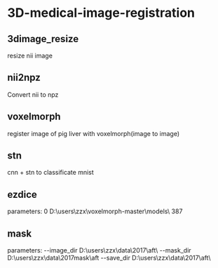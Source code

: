 # 3D-medical-image-registration
## 3dimage_resize
resize nii image
## nii2npz 
Convert nii to npz
## voxelmorph
register image of pig liver with voxelmorph(image to image)
## stn
cnn + stn to classificate mnist
## ezdice
parameters:
0 D:\users\zzx\voxelmorph-master\models\ 387
## mask
parameters:
--image_dir D:\users\zzx\data\2017\aft\ --mask_dir D:\users\zzx\data\2017mask\aft --save_dir D:\users\zzx\data\2017\aft\
